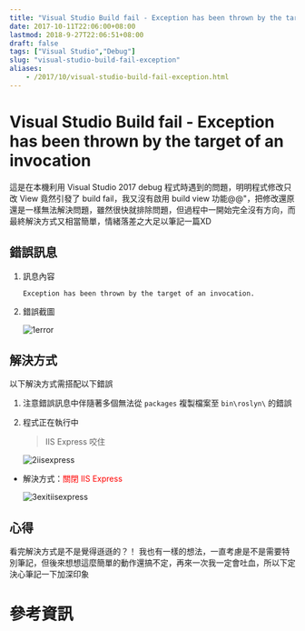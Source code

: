 ```yaml
---
title: "Visual Studio Build fail - Exception has been thrown by the target of an invocation"
date: 2017-10-11T22:06:00+08:00
lastmod: 2018-9-27T22:06:51+08:00
draft: false
tags: ["Visual Studio","Debug"]
slug: "visual-studio-build-fail-exception"
aliases:
    - /2017/10/visual-studio-build-fail-exception.html
---
```

# Visual Studio Build fail - Exception has been thrown by the target of an invocation
這是在本機利用 Visual Studio 2017 debug 程式時遇到的問題，明明程式修改只改 View 竟然引發了 build fail，我又沒有啟用 build view 功能@@"，把修改還原還是一樣無法解決問題，雖然很快就排除問題，但過程中一開始完全沒有方向，而最終解決方式又相當簡單，情緒落差之大足以筆記一篇XD

## 錯誤訊息

1.  訊息內容

    ```
    Exception has been thrown by the target of an invocation.
    ```

2.  錯誤截圖

    ![1error](https://user-images.githubusercontent.com/3851540/31444696-7dd51c1a-aecf-11e7-9741-00bef8a83a84.png)

## 解決方式

以下解決方式需搭配以下錯誤

1.  注意錯誤訊息中伴隨著多個無法從 `packages` 複製檔案至 `bin\roslyn\` 的錯誤

2.  程式正在執行中

    > IIS Express 咬住

    ![2iisexpress](https://user-images.githubusercontent.com/3851540/31444697-7dfe5e2c-aecf-11e7-9f93-bda4a410dc2e.png)

*   解決方式：<span style="color:red">關閉 IIS Express</span>

    ![3exitiisexpress](https://user-images.githubusercontent.com/3851540/31444698-7e241e82-aecf-11e7-9ae0-3844942f90e4.png)

## 心得

看完解決方式是不是覺得遜遜的？！ 我也有一樣的想法，一直考慮是不是需要特別筆記，但後來想想這麼簡單的動作還搞不定，再來一次我一定會吐血，所以下定決心筆記一下加深印象

# 參考資訊
